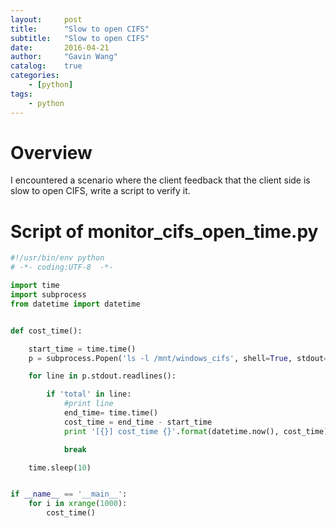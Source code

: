 ```yaml
---
layout:     post
title:      "Slow to open CIFS"
subtitle:   "Slow to open CIFS"
date:       2016-04-21
author:     "Gavin Wang"
catalog:    true
categories:
    - [python]
tags:
    - python
---
```


# Overview

I encountered a scenario where the client feedback that the client side is slow to open CIFS, write a script to verify it.


# Script of monitor_cifs_open_time.py

```python
#!/usr/bin/env python
# -*- coding:UTF-8  -*-

import time
import subprocess
from datetime import datetime


def cost_time():

    start_time = time.time()
    p = subprocess.Popen('ls -l /mnt/windows_cifs', shell=True, stdout=subprocess.PIPE, stderr=subprocess.STDOUT)

    for line in p.stdout.readlines():

        if 'total' in line:
            #print line
            end_time= time.time()
            cost_time = end_time - start_time
            print '[{}] cost_time {}'.format(datetime.now(), cost_time)

            break

    time.sleep(10)


if __name__ == '__main__':
    for i in xrange(1000):
        cost_time()
```
